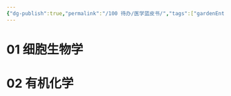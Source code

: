 ```yaml
---
{"dg-publish":true,"permalink":"/100 待办/医学蓝皮书/","tags":["gardenEntry"],"created":"2024-01-01T19:45:52.852+08:00","updated":"2024-01-06T15:59:31.013+08:00"}
---
```


# 01 细胞生物学
# 02 有机化学